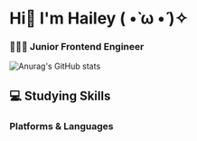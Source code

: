 # Hi👋 I'm Hailey ( •̀ ω •́ )✧  

### 👩🏻‍💻 Junior Frontend Engineer 
![Anurag's GitHub stats](https://github-readme-stats.vercel.app/api?username=TangerineeHan&show_icons=true&theme=nightowl)

## 💻 Studying Skills 
### Platforms & Languages










<!--
**TangerineeHan/TangerineeHan** is a ✨ _special_ ✨ repository because its `README.md` (this file) appears on your GitHub profile.

Here are some ideas to get you started:

- 🔭 I’m currently working on ...
- 🌱 I’m currently learning ...
- 👯 I’m looking to collaborate on ...
- 🤔 I’m looking for help with ...
- 💬 Ask me about ...
- 📫 How to reach me: ...
- 😄 Pronouns: ...
- ⚡ Fun fact: ...
-->
